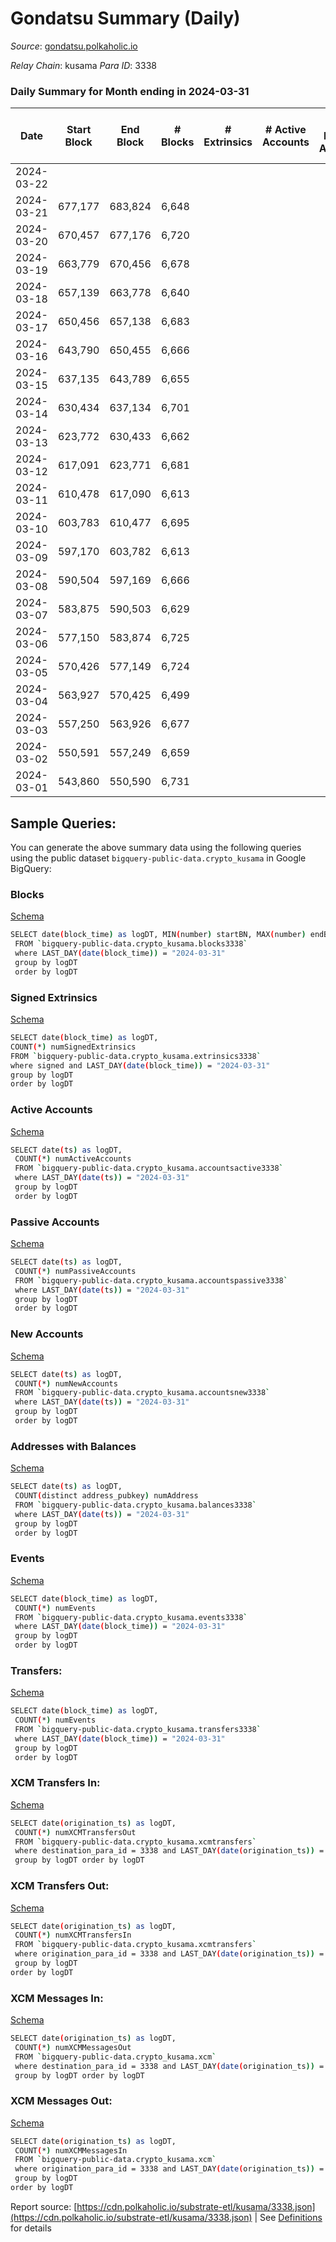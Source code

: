 # Gondatsu Summary (Daily)

_Source_: [gondatsu.polkaholic.io](https://gondatsu.polkaholic.io)

*Relay Chain*: kusama
*Para ID*: 3338



### Daily Summary for Month ending in 2024-03-31


| Date    | Start Block | End Block | # Blocks | # Extrinsics | # Active Accounts | # Passive Accounts | # New Accounts | # Addresses | # Events  | # Transfers ($USD) | # XCM Transfers In ($USD) | # XCM Transfers Out ($USD) | # XCM In | # XCM Out | Issues |
|---------|-------------|-----------|----------|--------------|-------------------|--------------------|----------------|-------------|-----------|--------------------|---------------------------|----------------------------|----------|-----------|--------|
| 2024-03-22 |  |  |  |  |  |  |  |  |  |   |   |   |  |  |  |
| 2024-03-21 | 677,177 | 683,824 | 6,648 |  |  |  |  | 1 | 13,299 |   |   |   |  |  |  |
| 2024-03-20 | 670,457 | 677,176 | 6,720 |  |  |  |  | 1 | 13,444 |   |   |   |  |  |  |
| 2024-03-19 | 663,779 | 670,456 | 6,678 |  |  |  |  | 1 | 13,360 |   |   |   |  |  |  |
| 2024-03-18 | 657,139 | 663,778 | 6,640 |  |  |  |  | 1 | 13,283 |   |   |   |  |  |  |
| 2024-03-17 | 650,456 | 657,138 | 6,683 |  |  |  |  | 1 | 13,370 |   |   |   |  |  |  |
| 2024-03-16 | 643,790 | 650,455 | 6,666 |  |  |  |  | 1 | 13,336 |   |   |   |  |  |  |
| 2024-03-15 | 637,135 | 643,789 | 6,655 |  |  |  |  | 1 | 13,314 |   |   |   |  |  |  |
| 2024-03-14 | 630,434 | 637,134 | 6,701 |  |  |  |  | 1 | 13,405 |   |   |   |  |  |  |
| 2024-03-13 | 623,772 | 630,433 | 6,662 |  |  |  |  | 1 | 13,328 |   |   |   |  |  |  |
| 2024-03-12 | 617,091 | 623,771 | 6,681 |  |  |  |  | 1 | 13,366 |   |   |   |  |  |  |
| 2024-03-11 | 610,478 | 617,090 | 6,613 |  |  |  |  | 1 | 13,229 |   |   |   |  |  |  |
| 2024-03-10 | 603,783 | 610,477 | 6,695 |  |  |  |  | 1 | 13,394 |   |   |   |  |  |  |
| 2024-03-09 | 597,170 | 603,782 | 6,613 |  |  |  |  | 1 | 13,230 |   |   |   |  |  |  |
| 2024-03-08 | 590,504 | 597,169 | 6,666 |  |  |  |  | 1 | 13,335 |   |   |   |  |  |  |
| 2024-03-07 | 583,875 | 590,503 | 6,629 |  |  |  |  | 1 | 13,262 |   |   |   |  |  |  |
| 2024-03-06 | 577,150 | 583,874 | 6,725 |  |  |  |  | 1 | 13,454 |   |   |   |  |  |  |
| 2024-03-05 | 570,426 | 577,149 | 6,724 |  |  |  |  | 1 | 13,452 |   |   |   |  |  |  |
| 2024-03-04 | 563,927 | 570,425 | 6,499 |  |  |  |  | 1 | 13,001 |   |   |   |  |  |  |
| 2024-03-03 | 557,250 | 563,926 | 6,677 |  |  |  |  | 1 | 13,358 |   |   |   |  |  |  |
| 2024-03-02 | 550,591 | 557,249 | 6,659 |  |  |  |  | 1 | 13,322 |   |   |   |  |  |  |
| 2024-03-01 | 543,860 | 550,590 | 6,731 |  |  |  |  | 1 | 13,465 |   |   |   |  |  |  |

## Sample Queries:
You can generate the above summary data using the following queries using the public dataset `bigquery-public-data.crypto_kusama` in Google BigQuery:


### Blocks 

[Schema](https://github.com/colorfulnotion/substrate-etl/blob/main/schema/blocks.json)

```bash
SELECT date(block_time) as logDT, MIN(number) startBN, MAX(number) endBN, COUNT(*) numBlocks 
 FROM `bigquery-public-data.crypto_kusama.blocks3338`  
 where LAST_DAY(date(block_time)) = "2024-03-31" 
 group by logDT 
 order by logDT
```

### Signed Extrinsics 

[Schema](https://github.com/colorfulnotion/substrate-etl/blob/main/schema/extrinsics.json)

```bash
SELECT date(block_time) as logDT, 
COUNT(*) numSignedExtrinsics 
FROM `bigquery-public-data.crypto_kusama.extrinsics3338`  
where signed and LAST_DAY(date(block_time)) = "2024-03-31" 
group by logDT 
order by logDT
```

### Active Accounts 

[Schema](https://github.com/colorfulnotion/substrate-etl/blob/main/schema/accountsactive.json)

```bash
SELECT date(ts) as logDT, 
 COUNT(*) numActiveAccounts 
 FROM `bigquery-public-data.crypto_kusama.accountsactive3338` 
 where LAST_DAY(date(ts)) = "2024-03-31" 
 group by logDT 
 order by logDT
```

### Passive Accounts 

[Schema](https://github.com/colorfulnotion/substrate-etl/blob/main/schema/accountspassive.json)

```bash
SELECT date(ts) as logDT, 
 COUNT(*) numPassiveAccounts 
 FROM `bigquery-public-data.crypto_kusama.accountspassive3338` 
 where LAST_DAY(date(ts)) = "2024-03-31" 
 group by logDT 
 order by logDT
```

### New Accounts 

[Schema](https://github.com/colorfulnotion/substrate-etl/blob/main/schema/accountsnew.json)

```bash
SELECT date(ts) as logDT, 
 COUNT(*) numNewAccounts 
 FROM `bigquery-public-data.crypto_kusama.accountsnew3338` 
 where LAST_DAY(date(ts)) = "2024-03-31" 
 group by logDT
 order by logDT
```

### Addresses with Balances 

[Schema](https://github.com/colorfulnotion/substrate-etl/blob/main/schema/balances.json)

```bash
SELECT date(ts) as logDT,
 COUNT(distinct address_pubkey) numAddress 
 FROM `bigquery-public-data.crypto_kusama.balances3338` 
 where LAST_DAY(date(ts)) = "2024-03-31" 
 group by logDT 
 order by logDT
```

### Events 

[Schema](https://github.com/colorfulnotion/substrate-etl/blob/main/schema/events.json)

```bash
SELECT date(block_time) as logDT, 
 COUNT(*) numEvents 
 FROM `bigquery-public-data.crypto_kusama.events3338` 
 where LAST_DAY(date(block_time)) = "2024-03-31" 
 group by logDT 
 order by logDT
```

### Transfers:

[Schema](https://github.com/colorfulnotion/substrate-etl/blob/main/schema/transfers.json)

```bash
SELECT date(block_time) as logDT, 
 COUNT(*) numEvents 
 FROM `bigquery-public-data.crypto_kusama.transfers3338` 
 where LAST_DAY(date(block_time)) = "2024-03-31" 
 group by logDT 
 order by logDT
```

### XCM Transfers In: 

[Schema](https://github.com/colorfulnotion/substrate-etl/blob/main/schema/xcmtransfers.json)

```bash
SELECT date(origination_ts) as logDT, 
 COUNT(*) numXCMTransfersOut 
 FROM `bigquery-public-data.crypto_kusama.xcmtransfers` 
 where destination_para_id = 3338 and LAST_DAY(date(origination_ts)) = "2024-03-31" 
 group by logDT order by logDT
```

### XCM Transfers Out: 

[Schema](https://github.com/colorfulnotion/substrate-etl/blob/main/schema/xcmtransfers.json)

```bash
SELECT date(origination_ts) as logDT, 
 COUNT(*) numXCMTransfersIn 
 FROM `bigquery-public-data.crypto_kusama.xcmtransfers` 
 where origination_para_id = 3338 and LAST_DAY(date(origination_ts)) = "2024-03-31" 
 group by logDT 
order by logDT
```

### XCM Messages In: 

[Schema](https://github.com/colorfulnotion/substrate-etl/blob/main/schema/xcm.json)

```bash
SELECT date(origination_ts) as logDT, 
 COUNT(*) numXCMMessagesOut 
 FROM `bigquery-public-data.crypto_kusama.xcm` 
 where destination_para_id = 3338 and LAST_DAY(date(origination_ts)) = "2024-03-31" 
 group by logDT order by logDT
```

### XCM Messages Out: 

[Schema](https://github.com/colorfulnotion/substrate-etl/blob/main/schema/xcm.json)

```bash
SELECT date(origination_ts) as logDT, 
 COUNT(*) numXCMMessagesIn 
 FROM `bigquery-public-data.crypto_kusama.xcm` 
 where origination_para_id = 3338 and LAST_DAY(date(origination_ts)) = "2024-03-31" 
 group by logDT 
order by logDT
```


Report source: [https://cdn.polkaholic.io/substrate-etl/kusama/3338.json](https://cdn.polkaholic.io/substrate-etl/kusama/3338.json) | See [Definitions](/DEFINITIONS.md) for details
